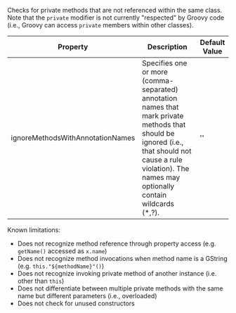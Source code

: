 
Checks for private methods that are not referenced within the same class. Note that the `private`
modifier is not currently "respected" by Groovy code (i.e., Groovy can access `private`
members within other classes).

| Property                    | Description            | Default Value    |
|-----------------------------|------------------------|------------------|
| ignoreMethodsWithAnnotationNames | Specifies one or more (comma-separated) annotation names that mark private methods that should be ignored (i.e., that should not cause a rule violation). The names may optionally contain wildcards (*,?). | '' |

Known limitations:
  * Does not recognize method reference through property access (e.g. `getName()` accessed as `x.name`)
  * Does not recognize method invocations when method name is a GString (e.g. `this."${methodName}"()`)
  * Does not recognize invoking private method of another instance (i.e. other than `this`)
  * Does not differentiate between multiple private methods with the same name but different parameters (i.e., overloaded)
  * Does not check for unused constructors

